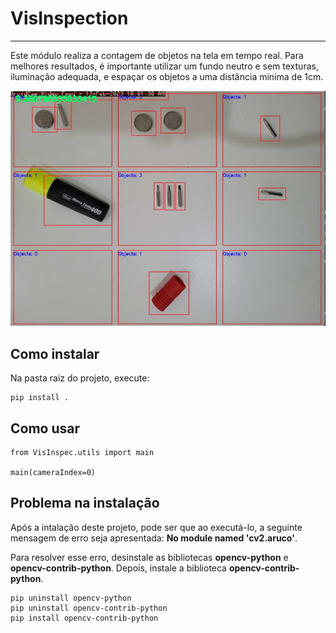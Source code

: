 # VisInspection
___

Este módulo realiza a contagem de objetos na tela em tempo real. Para melhores resultados, é importante utilizar um fundo neutro e sem texturas, iluminação adequada, e espaçar os objetos a uma distância mínima de 1cm.

<img src="/images/sample_1.png">



## Como instalar
Na pasta raiz do projeto, execute:

```
pip install .
```

## Como usar

```
from VisInspec.utils import main

main(cameraIndex=0)

```

## Problema na instalação

Após a intalação deste projeto, pode ser que ao executá-lo, a seguinte mensagem de erro seja apresentada: **No module named 'cv2.aruco'**.

Para resolver esse erro, desinstale as bibliotecas **opencv-python** e **opencv-contrib-python**. Depois, instale a biblioteca **opencv-contrib-python**.

```
pip uninstall opencv-python
pip uninstall opencv-contrib-python
pip install opencv-contrib-python
```
